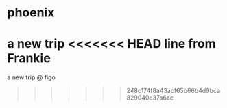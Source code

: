 phoenix
=======

a new trip
<<<<<<< HEAD
line from Frankie
=======

a new trip @ figo
>>>>>>> 248c174f8a43acf65b66b4d9bca829040e37a6ac
